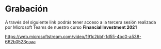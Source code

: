# Grabación

A través del siguiente link podrás tener acceso a la tercera sesión realizada por Microsoft Teams de nuestro curso **Financial Investment 2021**

https://web.microsoftstream.com/video/191c2bbf-1d55-4bc0-a538-662b0523eaaa

